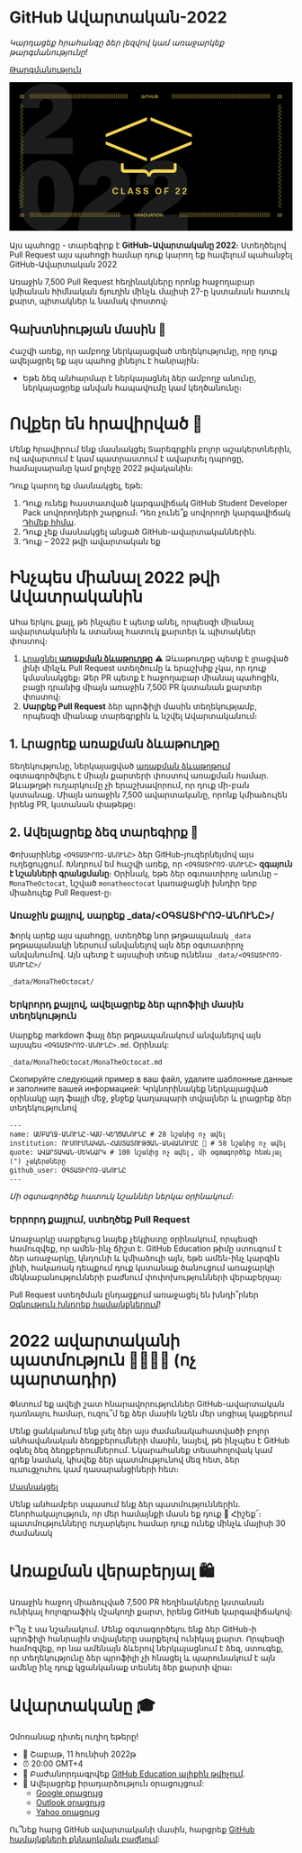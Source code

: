 # GitHub Ավարտական-2022

*Կարդացեք հրահանգը ձեր լեզվով կամ առաջարկեք թարգմանությունը!*

[Թարգմանություն](translations/README.md)

![2022-github-graduation-social-card-1](/assets/GHG_Blog_1.jpg)

Այս պահոցը - տարեգիրք է **GitHub-Ավարտականը 2022**։ Ստեղծելով Pull Request այս պահոցի համար դուք կարող եք հավելում պահանջել GitHub-Ավարտական 2022

Առաջին 7,500 Pull Request հեղինակները որոնք հաջողաբար կմիանան հիմնական ճյուղին մինչև մայիսի 27-ը կստանան հատուկ քարտ, պիտակներ և նամակ փոստով։

## Գախտնիության մասին 👀
Հաշվի առեք, որ ամբողջ ներկայացված տեղեկությունը, որը դուք ավելացրել եք այս պահոց լինելու է հանրային։

- Եթե ձեզ անհարմար է ներկայացնել ձեր ամբողջ անունը, ներկայացրեք անվան հապավումը կամ կեղծանունը։

# Ովքեր են հրավիրված 📝
Մենք հրավիրում ենք մասնակցել Տարեգրքին բոլոր աշակերտներին, ով ավարտում է կամ պատրաստում է ավարտել դպրոցը, համալսարանը կամ քոլեջը 2022 թվականին։

Դուք կարող եք մասնակցել, եթե:
1. Դուք ունեք հաստատված կարգավիճակ GitHub Student Developer Pack սովորողների շարքում։ Դեռ չունե՞ք սովորողի կարգավիճակ [Դիմեք հիմա](https://education.github.com/discount_requests/student_application?utm_source=2022-06-11-GitHubGraduation).
2. Դուք չեք մասնակցել անցած GitHub-ավարտականներին.
4. Դուք – 2022 թվի ավարտական եք

# Ինչպես միանալ 2022 թվի Ավատրականին

Ահա երկու քայլ, թե ինչպես է պետք անել, որպեսզի միանալ ավարտականին և ստանալ հատուկ քարտեր և պիտակներ փոստով։
1. [Լրացնել **առաքման ձևաթուղթը**](https://airtable.com/shrVMo8ItH4wjsO9f)
⚠️ Ձևաթուղթը պետք է լրացված լինի մինչև Pull Request ստեղծումը և երաշխիք չկա, որ դուք կմասնակցեք։ Ձեր PR պետք է հաջողաբար միանալ պահոցին, բացի դրանից միայն առաջին 7,500 PR կստանան քարտեր փոստով։
2. **Սարքեք Pull Request** ձեր պրոֆիլի մասին տեղեկությամբ, որպեսզի միանաք տարեգրքին և նշվել Ավարտականում։

## 1. Լրացրեք առաքման ձևաթուղթը
Տեղեկությունը, ներկայացված [առաքման ձևաթղթում](https://airtable.com/shrVMo8ItH4wjsO9f) օգտագործվելու է միայն քարտերի փոստով առաքման համար․ Ձևաթղթի ուղարկումը չի երաշխավորում, որ դուք մի-բան կստանաք․ Միայն առաջին 7,500 ավարտականը, որոնք կմիաձուլեն իրենց PR, կստանան փաթեթը։

## 2. Ավելացրեք ձեզ տարեգիրք 🏫

Փոխարինեք `<ՕԳՏԱՏԻՐՈՉ-ԱՆՈՒՆԸ>` ձեր GitHub-յուզերնեյմով այս ուղեցույցում․ Խնդրում եմ հաշվի առեք, որ `<ՕԳՏԱՏԻՐՈՉ-ԱՆՈՒՆԸ>` **զգայուն է նշանների գրանցմանը**։ Օրինակ, եթե ձեր օգտատիրոչ անունը – `MonaTheOctocat`, նշված `monatheoctocat` կառաջացնի խնդիր երբ միաձուլեք Pull Request-ը։

### Առաջին քայլով, սարքեք _data/<ՕԳՏԱՏԻՐՈՉ-ԱՆՈՒՆԸ>/
Ֆորկ արեք այս պահոցը, ստեղծեք նոր թղթապանակ `_data` թղթապանակի ներսում անվանելով այն ձեր օգտատիրոչ անվանումով․ Այն պետք է այսպիսի տեսք ունենա `_data/<ՕԳՏԱՏԻՐՈՉ-ԱՆՈՒՆԸ>/`

```
_data/MonaTheOctocat/
```
### Երկրորդ քայլով, ավելացրեք ձեր պրոֆիլի մասին տեղեկություն
Սարքեք markdown ֆայլ ձեր թղթապանակում անվանելով այն այսպես `<ՕԳՏԱՏԻՐՈՉ-ԱՆՈՒՆԸ>.md`. Օրինակ:

```
_data/MonaTheOctocat/MonaTheOctocat.md
```
Скопируйте следующий пример в ваш файл, удалите шаблонные данные и заполните вашей информацией:
Կրկնորինակեք ներկայացված օրինակը այդ ֆայլի մեջ, ջնջեք կաղապարի տվյալներ և լրացրեք ձեր տեղեկությունով
```
---
name: ԱՄԲԱՂՋ-ԱՆՈՒՆԸ-ԿԱՄ-ԿԵՂԾԱՆՈՒՆԸ # 28 նշանից ոչ ավել
institution: ՈՒՍՈՒՄՆԱԿԱՆ-ՀԱՍՏԱՏՈՒԹՅԱՆ-ԱՆՎԱՆՈՒՄԸ 🚩 # 58 նշանից ոչ ավել
quote: ԱՎԱՐՏԱԿԱՆ-ՄԵԿՆԱՐԿ # 100 նշանից ոչ ավել, մի օգտագործեք հետևյալ (") չակերտները
github_user: ՕԳՏԱՏԻՐՈՉ-ԱՆՈՒՆԸ
---
```

_Մի օգտագործեք հատուկ նշաններ ներկա օրինակում։_

### Երրորդ քայլում, ստեղծեք Pull Request

Առաջարկը սարքելուց նայեք չեկլիստը օրինակում, որպեսզի համուզվեք, որ ամեն-ինչ ճիշտ է․ GitHub Education թիմը ստուգում է ձեր առաջարկը, կնդունի և կմիաձուլի այն, եթե ամեն-ինչ կարգին լինի, հակառակ դեպքում դուք կստանաք ծանուցում առաջարկի մեկնաբանությունների բաժնում փոփոխությունների վերաբերյալ։

Pull Request ստեղծման ընդացքում առաջացել են խնդի՞րներ [Օգնություն խնդրեք համայնքներում](https://github.com/orgs/github-community/discussions/categories/github-education)!

# 2022 ավարտականի պատմություն 👩‍🏫👨‍🏫 (ոչ պարտադիր)
Փնտում եք ավելի շատ հնարավորություններ GitHub-ավարտական դառնալու համար, ուզու՞մ եք ձեր մասին նշեն մեր սոցիալ կայքերում

Մենք ցանկանում ենք լսել ձեր այս ժամանակահատվածի բոլոր անհավանական ձեռքբերումների մասին, նայեվ, թե ինչպես է GitHub օգնել ձեզ ձեռքբերումներում․ Նկարահանեք տեսահոլովակ կամ գրեք նամակ, կիսվեք ձեր պատմությունով մեզ հետ, ձեր ուսուցչուհու կամ դասարանցիների հետ։

[Մասնակցել](https://drive.google.com/file/d/1AcgUKLXx6WIC5s4eanzOfj8EsiYHARrt/view?usp=sharing)

Մենք անհամբեր սպասում ենք ձեր պատմություններին․ Շնորհակալություն, որ մեր համայնքի մասն եք դուք 💖
Հիշեք՜։ պատմությունները ուղարկելու համար դուք ունեք մինչև մայիսի 30 ժամանակ

# Առաքման վերաբերյալ 🛍
Առաջին հաջող միաձուլված 7,500 PR հեղինակները կստանան ունիկալ հոլոգրաֆիկ մշակողի քարտ, իրենց GitHub կարգավիճակով։

Ի՞նչ է սա նշանակում․ Մենք օգտագործելու ենք ձեր GitHub-ի պրոֆիլի հանրային տվյալները սարքելով ունիկալ քարտ․ Որպեսզի համոզվեք, որ նա ամենայն ձևերով ներկայացնում է ձեզ, ստուգեք, որ տեղեկությունը ձեր պրոֆիլի չի հնացել և պարունակում է այն ամենը ինչ դուք կցանկանաք տեսնել ձեր քարտի վրա։

# Ավարտականը 🎓
Չմոռանաք դիտել ուղիղ եթերը!

- 📆 Շաբաթ, 11 հունիսի 2022թ
- ⏰ 20:00 GMT+4
- 📍 Բաժանորդագրվեք [GitHub Education ալիքին թվիչում](https://twitch.tv/githubeducation).
- 📎 Ավելացրեք իրադարձություն օրացույցում:
  - [Google օրացույց](https://calendar.google.com/calendar/render?action=TEMPLATE&dates=20220611T160000Z%2F20220611T180000Z&details=&location=https%3A%2F%2Fwww.twitch.tv%2Fgithubeducation&text=%F0%9F%8E%89%F0%9F%8E%8A%20GitHub%20Graduation%202022%20%F0%9F%8E%89%F0%9F%8E%8A)
  - [Outlook օրացույց](https://outlook.live.com/calendar/0/deeplink/compose?allday=false&body=&enddt=2022-06-11T18%3A00%3A00%2B00%3A00&location=https%3A%2F%2Fwww.twitch.tv%2Fgithubeducation&path=%2Fcalendar%2Faction%2Fcompose&rru=addevent&startdt=2022-06-11T16%3A00%3A00%2B00%3A00&subject=%F0%9F%8E%89%F0%9F%8E%8A%20GitHub%20Graduation%202022%20%F0%9F%8E%89%F0%9F%8E%8A)
  - [Yahoo օրացույց](https://calendar.yahoo.com/?desc=&dur=&et=20220611T180000Z&in_loc=https%3A%2F%2Fwww.twitch.tv%2Fgithubeducation&st=20220611T160000Z&title=%F0%9F%8E%89%F0%9F%8E%8A%20GitHub%20Graduation%202022%20%F0%9F%8E%89%F0%9F%8E%8A&v=60)

Ու՞նեք հարց GitHub ավարտականի մասին, հարցրեք [GitHub համայնքների քննարկման բաժնում](https://github.com/orgs/github-community/discussions/categories/github-education):